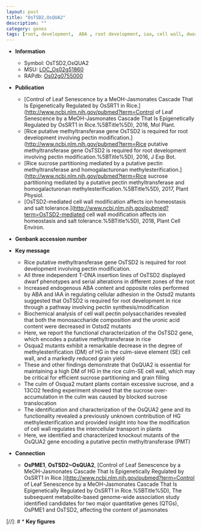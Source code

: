 ```yaml
---
layout: post
title: "OsTSD2,OsQUA2"
description: ""
category: genes
tags: [root, development,  ABA , root development, iaa, cell wall, dwarf, methyltransferase, IAA, ABA, grain, grain yield, yield, culm, grain filling, sucrose]
---
```


* **Information**  
    + Symbol: OsTSD2,OsQUA2  
    + MSU: [LOC_Os02g51860](http://rice.plantbiology.msu.edu/cgi-bin/ORF_infopage.cgi?orf=LOC_Os02g51860)  
    + RAPdb: [Os02g0755000](http://rapdb.dna.affrc.go.jp/viewer/gbrowse_details/irgsp1?name=Os02g0755000)  

* **Publication**  
    + [Control of Leaf Senescence by a MeOH-Jasmonates Cascade That Is Epigenetically Regulated by OsSRT1 in Rice.](http://www.ncbi.nlm.nih.gov/pubmed?term=Control of Leaf Senescence by a MeOH-Jasmonates Cascade That Is Epigenetically Regulated by OsSRT1 in Rice.%5BTitle%5D), 2016, Mol Plant.
    + [Rice putative methyltransferase gene OsTSD2 is required for root development involving pectin modification.](http://www.ncbi.nlm.nih.gov/pubmed?term=Rice putative methyltransferase gene OsTSD2 is required for root development involving pectin modification.%5BTitle%5D), 2016, J Exp Bot.
    + [Rice sucrose partitioning mediated by a putative pectin methyltransferase and homogalacturonan methylesterification.](http://www.ncbi.nlm.nih.gov/pubmed?term=Rice sucrose partitioning mediated by a putative pectin methyltransferase and homogalacturonan methylesterification.%5BTitle%5D), 2017, Plant Physiol.
    + [OsTSD2-mediated cell wall modification affects ion homeostasis and salt tolerance.](http://www.ncbi.nlm.nih.gov/pubmed?term=OsTSD2-mediated cell wall modification affects ion homeostasis and salt tolerance.%5BTitle%5D), 2018, Plant Cell Environ.

* **Genbank accession number**  

* **Key message**  
    + Rice putative methyltransferase gene OsTSD2 is required for root development involving pectin modification.
    + All three independent T-DNA insertion lines of OsTSD2 displayed dwarf phenotypes and serial alterations in different zones of the root
    + Increased endogenous ABA content and opposite roles performed by ABA and IAA in regulating cellular adhesion in the Ostsd2 mutants suggested that OsTSD2 is required for root development in rice through a pathway involving pectin synthesis/modification
    + Biochemical analysis of cell wall pectin polysaccharides revealed that both the monosaccharide composition and the uronic acid content were decreased in Ostsd2 mutants
    + Here, we report the functional characterization of the OsTSD2 gene, which encodes a putative methyltransferase in rice
    + Osqua2 mutants exhibit a remarkable decrease in the degree of methylesterification (DM) of HG in the culm-sieve element (SE) cell wall, and a markedly reduced grain yield
    + These and other findings demonstrate that OsQUA2 is essential for maintaining a high DM of HG in the rice culm-SE cell wall, which may be critical for efficient sucrose partitioning and grain filling
    + The culm of Osqua2 mutant plants contain excessive sucrose, and a 13CO2 feeding experiment showed that the sucrose over-accumulation in the culm was caused by blocked sucrose translocation
    + The identification and characterization of the OsQUA2 gene and its functionality revealed a previously unknown contribution of HG methylesterification and provided insight into how the modification of cell wall regulates the intercellular transport in plants
    + Here, we identified and characterized knockout mutants of the OsQUA2 gene encoding a putative pectin methyltransferase (PMT)

* **Connection**  
    + __OsPME1__, __OsTSD2~OsQUA2__, [Control of Leaf Senescence by a MeOH-Jasmonates Cascade That Is Epigenetically Regulated by OsSRT1 in Rice.](http://www.ncbi.nlm.nih.gov/pubmed?term=Control of Leaf Senescence by a MeOH-Jasmonates Cascade That Is Epigenetically Regulated by OsSRT1 in Rice.%5BTitle%5D), The subsequent metabolite-based genome-wide association study identified candidates for two major quantitative genes (QTGs), OsPME1 and OsTSD2, affecting the content of jasmonates

[//]: # * **Key figures**  


